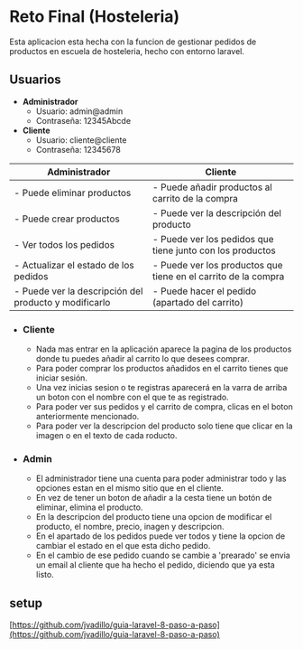 # Reto Final (Hosteleria)

Esta aplicacion esta hecha con la funcion de gestionar pedidos de productos en escuela de hosteleria, hecho con entorno laravel.

## Usuarios
- **Administrador**
    - Usuario: admin@admin
    - Contraseña: 12345Abcde
- **Cliente**
    - Usuario: cliente@cliente
    - Contraseña: 12345678


| **Administrador**                                     | **Cliente**                                                    |
|-------------------------------------------------------|----------------------------------------------------------------|
| - Puede eliminar productos                            | - Puede añadir productos al carrito de la compra               |
| - Puede crear productos                               | - Puede ver la descripción del producto                        |
| - Ver todos los pedidos                               | - Puede ver los pedidos que tiene junto con los productos      |
| - Actualizar el estado de los pedidos                 | - Puede ver los productos que tiene en el carrito de la compra |
| - Puede ver la descripción del producto y modificarlo | - Puede hacer el pedido (apartado del carrito)                 |

- ### Cliente
    - Nada mas entrar en la aplicación aparece la pagina de los productos donde tu puedes añadir al carrito lo que desees comprar.
    - Para poder comprar los productos añadidos en el carrito tienes que iniciar sesión.
    - Una vez inicias sesion o te registras aparecerá en la varra de arriba un boton con el nombre con el que te as registrado.
    - Para poder ver sus pedidos y el carrito de compra, clicas en el boton anteriormente mencionado.
    - Para poder ver la descripcion del producto solo tiene que clicar en la imagen o en el texto de cada roducto.
- ### Admin
    - El administrador tiene una cuenta para poder administrar todo y las opciones estan en el mismo sitio que en el cliente.
    - En vez de tener un boton de añadir a la cesta tiene un botón de eliminar, elimina el producto.
    - En la descripcion del producto tiene una opcion de modificar el producto, el nombre, precio, inagen y descripcion.
    - En el apartado de los pedidos puede ver todos y tiene la opcion de cambiar el estado en el que esta dicho pedido.
    - En el cambio de ese pedido cuando se cambie a 'prearado' se envia un email al cliente que ha hecho el pedido, diciendo que ya esta listo. 


## setup

[https://github.com/jvadillo/guia-laravel-8-paso-a-paso](https://github.com/jvadillo/guia-laravel-8-paso-a-paso)

